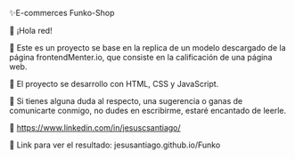 ✨E-commerces Funko-Shop

👋 ¡Hola red!

💼 Este es un proyecto se base en la replica de un modelo descargado de la página frontendMenter.io, que consiste en la calificación de una página web.

🔧 El proyecto se desarrollo con HTML, CSS y JavaScript.

📨 Si tienes alguna duda al respecto, una sugerencia o ganas de comunicarte conmigo, no dudes en escribirme, estaré encantado de leerle.

📲 https://www.linkedin.com/in/jesuscsantiago/

📂 Link para ver el resultado: jesusantiago.github.io/Funko
